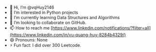 - 👋 Hi, I’m @vqHuy2146
- 👀 I’m interested in Python projects
- 🌱 I’m currently learning Data Structures and Algorithms
- 💞️ I’m looking to collaborate on GitHub.
- 📫 How to reach me [https://www.linkedin.com/notifications/?filter=all](https://www.linkedin.com/in/vu-quang-huy-8284b4329/)
- 😄 Pronouns: None
- ⚡ Fun fact: I did over 300 Leetcode.

<!---
vqHuy2146/vqHuy2146 is a ✨ special ✨ repository because its `README.md` (this file) appears on your GitHub profile.
You can click the Preview link to take a look at your changes.
--->
